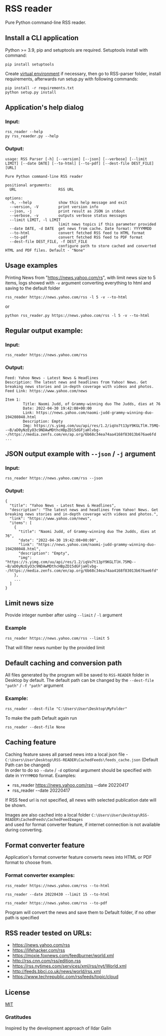 # RSS reader
Pure Python command-line RSS reader.

## Install a CLI application
Python >= 3.9, pip and setuptools are required. Setuptools install with command:
```shell
pip install setuptools
```
Create [virtual environment](https://docs.python.org/3/library/venv.html) if necessary, then go to RSS-parser folder,
install requirements, afterwards run setup.py with following commands:
```shell
pip install -r requirements.txt
python setup.py install
```

## Application's help dialog 
### Input:
```shell
rss_reader --help
py rss_reaeder.py --help
```
### Output:
```shell
usage: RSS Parser [-h] [--version] [--json] [--verbose] [--limit LIMIT] [--date DATE] [--to-html] [--to-pdf] [--dest-file DEST_FILE] [URL]

Pure Python command-line RSS reader

positional arguments:
  URL                   RSS URL

options:
  -h, --help            show this help message and exit
  --version, -V         print version info
  --json, -j            print result as JSON in stdout
  --verbose, -v         outputs verbose status messages
  --limit LIMIT, -l LIMIT
                        limit news topics if this parameter provided
  --date DATE, -d DATE  get news from cache. Date format: YYYYMMDD
  --to-html             convert fetched RSS feed to HTML format
  --to-pdf              convert fetched RSS feed to PDF format
  --dest-file DEST_FILE, -f DEST_FILE
                        configure path to store cached and converted HTML and PDF files. Default - "None"
```

## Usage examples
Printing News from "https://news.yahoo.com/rs", with limit news size to 5 items, logs showed with `-v` argument
converting everything to html and saving to the default folder
```shell
rss_reader https://news.yahoo.com/rss -l 5 -v --to-html
```
or 
```shell
python rss_reader.py https://news.yahoo.com/rss -l 5 -v --to-html
```

## Regular output example:
### Input:
```shell
rss_reader https://news.yahoo.com/rss
```
### Output:
```shell
Feed: Yahoo News - Latest News & Headlines
Description: The latest news and headlines from Yahoo! News. Get breaking news stories and in-depth coverage with videos and photos.
Feed Link: https://www.yahoo.com/news

Item 1:
        Title: Naomi Judd, of Grammy-winning duo The Judds, dies at 76
        Date: 2022-04-30 19:42:08+00:00
        Link: https://news.yahoo.com/naomi-judd-grammy-winning-duo-194208048.html
        Description: Empty
        Img: https://s.yimg.com/uu/api/res/1.2/iqVo7t13pY9KGLTlH.75MQ--~B/aD0yNzEyO3c9NDAwMDthcHBpZD15dGFjaHlvbg--/https://media.zenfs.com/en/ap.org/6b68c34ea74aa4168f83013b676ae6fd
...
```

## JSON output example with `--json` / `-j` argument
### Input:
```shell
rss_reader https://news.yahoo.com/rss --json
```
### Output:
```shell
{
  "title": "Yahoo News - Latest News & Headlines",
  "description": "The latest news and headlines from Yahoo! News. Get breaking news stories and in-depth coverage with videos and photos.",
  "link": "https://www.yahoo.com/news",
  "items": [
    {
      "title": "Naomi Judd, of Grammy-winning duo The Judds, dies at 76",
      "date": "2022-04-30 19:42:08+00:00",
      "link": "https://news.yahoo.com/naomi-judd-grammy-winning-duo-194208048.html",
      "description": "Empty",
      "img": "https://s.yimg.com/uu/api/res/1.2/iqVo7t13pY9KGLTlH.75MQ--~B/aD0yNzEyO3c9NDAwMDthcHBpZD15dGFjaHlvbg--/https://media.zenfs.com/en/ap.org/6b68c34ea74aa4168f83013b676ae6fd"
    },
    ...
  ]
}

```

## Limit news size

Provide integer number after using `--limit` / `-l` argument 
### Example
```shell
rss_reader https://news.yahoo.com/rss --limit 5
```
That will filter news number by the provided limit

## Default caching and conversion path
All files generated by the program will be saved to `RSS-READER` folder in Desktop by default. 
The default path can be changed by the `--dest-file "path"` / `-f "path"` argument  
### Example:
```shell
rss_reader --dest-file "C:\Users\User\Desktop\MyFolder"
```
To make the path Default again run
```shell
rss_reader --dest-file None
```

## Caching feature
Caching feature saves all parsed news into a local json file -   
`C:\Users\User\Desktop\RSS-READER\CachedFeeds\feeds_cache.json` (Default Path can be changed)  
In order to do so  `--date` / `-d` optional argument should be specified 
with date in `YYYYMMDD` format. Examples:

- rss_reader https://news.yahoo.com/rss --date 20220417
- rss_reader --date 20220417 

If RSS feed url is not specified, all news with selected publication date will be shown.

Images are also cached into a local folder `C:\Users\User\Desktop\RSS-READER\CachedFeeds\CachedFeedImages`  
and used for format converter feature, if internet connection is not available during converting.

## Format converter feature
Application's format converter feature converts news into HTML or PDF format to choose from.
### Format converter examples:
```shell
rss_reader https://news.yahoo.com/rss --to-html

rss_reader --date 20220430 --limit 15 --to-html

rss_reader https://news.yahoo.com/rss --to-pdf
```
Program will convert the news and save them to Default folder, if no other path is specified

## RSS reader tested on URLs:
- https://news.yahoo.com/rss
- https://lifehacker.com/rss
- https://moxie.foxnews.com/feedburner/world.xml
- http://rss.cnn.com/rss/edition.rss
- https://rss.nytimes.com/services/xml/rss/nyt/World.xml
- http://feeds.bbci.co.uk/news/world/rss.xml
- https://www.techrepublic.com/rssfeeds/topic/cloud

## License
[MIT](https://choosealicense.com/licenses/mit/)

### Gratitudes
Inspired by the development approach of Ildar Galin
